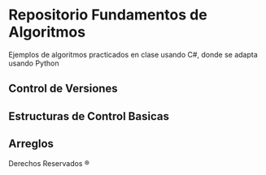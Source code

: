 # Repositorio Fundamentos de Algoritmos 

Ejemplos de algoritmos practicados en clase usando C#, donde se adapta usando Python

## Control de Versiones 

## Estructuras de Control Basicas

## Arreglos 

Derechos Reservados ®